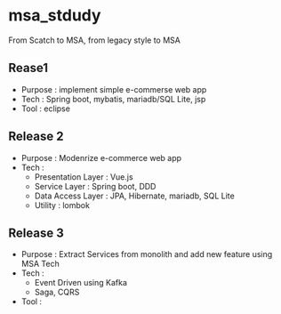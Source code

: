 # msa_stdudy
From Scatch to MSA, from legacy style to MSA

## Rease1
- Purpose : implement simple e-commerse web app
- Tech    : Spring boot, mybatis, mariadb/SQL Lite, jsp
- Tool    : eclipse

## Release 2
- Purpose : Modenrize e-commerce web app
- Tech    : 
   - Presentation Layer : Vue.js
   - Service Layer : Spring boot, DDD
   - Data Access Layer : JPA, Hibernate, mariadb, SQL Lite
   - Utility : lombok
## Release 3
- Purpose : Extract Services from monolith and add new feature using MSA Tech
- Tech  :
   - Event Driven using Kafka
   - Saga, CQRS
- Tool :

